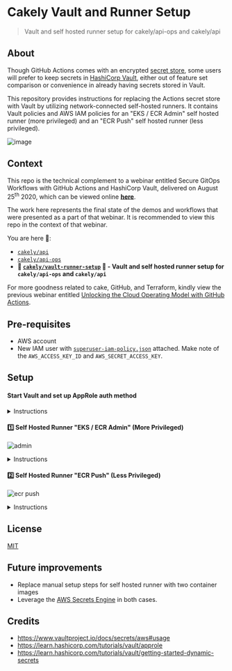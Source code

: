 # Cakely Vault and Runner Setup
> Vault and self hosted runner setup for cakely/api-ops and cakely/api

## About

Though GitHub Actions comes with an encrypted [secret store](https://help.github.com/en/actions/configuring-and-managing-workflows/creating-and-storing-encrypted-secrets), some users will prefer to keep secrets in [HashiCorp Vault](https://www.vaultproject.io/), either out of feature set comparison or convenience in already having secrets stored in Vault.

This repository provides instructions for replacing the Actions secret store with Vault by utilizing network-connected self-hosted runners. It contains Vault policies and AWS IAM policies for an "EKS / ECR Admin" self hosted runner (more privileged) and an "ECR Push" self hosted runner (less privileged).

![image](https://user-images.githubusercontent.com/2993937/90143755-fb805a00-dd4b-11ea-90bf-44a38210373d.png)

## Context

This repo is the technical complement to a webinar entitled Secure GitOps Workflows with GitHub Actions and HashiCorp Vault, delivered on August 25<sup>th</sup> 2020, which can be viewed online [**here**](https://www.hashicorp.com/resources/secure-gitops-workflows-with-github-actions-and-hashicorp-vault).

The work here represents the final state of the demos and workflows that were presented as a part of that webinar. It is recommended to view this repo in the context of that webinar.

You are here 🍰:
* [`cakely/api`](https://github.com/cakely/api)
* [`cakely/api-ops`](https://github.com/cakely/api-ops)
* **🍰 [`cakely/vault-runner-setup`](https://github.com/cakely/vault-runner-setup) 🍰 - Vault and self hosted runner setup for `cakely/api-ops` and `cakely/api`**

For more goodness related to cake, GitHub, and Terraform, kindly view the previous webinar entitled [Unlocking the Cloud Operating Model with GitHub Actions](https://www.hashicorp.com/resources/unlocking-the-cloud-operating-model-with-github-actions/).

## Pre-requisites

- AWS account
- New IAM user with [`superuser-iam-policy.json`](superuser-iam-policy.json) attached. Make note of the `AWS_ACCESS_KEY_ID` and `AWS_SECRET_ACCESS_KEY`.

## Setup

#### Start Vault and set up AppRole auth method

<details><summary>Instructions</summary>

```bash
# Start up vault dev server if not already started
# Note: vault server -dev NOT recommended production
vault server -dev
export VAULT_ADDR='http://127.0.0.1:8200'

# Enable AppRole auth method
vault auth enable approle
```

</details>


#### 1️⃣ Self Hosted Runner "EKS / ECR Admin" (More Privileged)

![admin](https://user-images.githubusercontent.com/2993937/90151776-199e8800-dd55-11ea-9842-a6e6c67bde8b.png)

<details><summary>Instructions</summary>

```bash
############### EKS / ECR Admin ####################

# Generate a Personal Access Token with repo scope for eksctl deploy key, add it to Vaults
# because default mounth is 'kv', the secret path should be 'kv/secret/...'
vault kv put kv/secret/github/eksctlDeployKey pat=$PAT_FOR_DEPLOY_KEY
vault kv put kv/secret/aws access_key=$AWS_ACCESS_KEY_ID secret_key=$AWS_SECRET_ACCESS_KEY

# Create EKS / ECR Admin policy (more privileged)
vault policy write eks-ecr-admin eks-ecr-admin.hcl

# Create EKS / ECR Admin role
vault write auth/approle/role/eks-ecr-admin token_policies="eks-ecr-admin"

# Get RoleID and SecretID for eks-ecr-admin role
vault read auth/approle/role/eks-ecr-admin/role-id
vault write -f auth/approle/role/eks-ecr-admin/secret-id

export ROLE_ID=role-id-from-above
export SECRET_ID=secret-id-from-above

#### Optional: Local test to see if we can read dynamic secrets using the AppRole token
vault write auth/approle/login role_id=$ROLE_ID secret_id=$SECRET_ID
# This creates a temporary federated token
# Read how to use here: https://docs.aws.amazon.com/IAM/latest/UserGuide/id_credentials_temp.html
VAULT_TOKEN=token vault read aws/sts/eks-ecr-admin ttl=30m
```

Now that your `ROLE_ID` and `SECRET_ID` are ready, it's time to add a self hosted runner. 

1. Create a [self hosted runner group for your organization](https://docs.github.com/en/actions/hosting-your-own-runners/managing-access-to-self-hosted-runners-using-groups#creating-a-self-hosted-runner-group-for-an-organization) called EKS / ECR Admin. I made it available to the `cakely/api-ops` repository.
1. Add a [self hosted runner to your organization](https://docs.github.com/en/actions/hosting-your-own-runners/adding-self-hosted-runners#adding-a-self-hosted-runner-to-an-organization). As you go through the prompts of `config.sh`, be sure to add it to the EKS / ECR Admin runner group.
1. Start your self hosted runner with `./run.sh`. I used the very same Terminal tab as I exported `ROLE_ID` and `SECRET_ID` above.

![terminal](https://user-images.githubusercontent.com/2993937/89962097-b952fd80-dc11-11ea-8ad8-9947a06cb6b4.png)

</details>


#### 2️⃣ Self Hosted Runner "ECR Push" (Less Privileged)

![ecr push](https://user-images.githubusercontent.com/2993937/90151984-4fdc0780-dd55-11ea-9b74-02e9724d803d.png)

<details><summary>Instructions</summary>

```bash
############### ECR Push ####################
# Enable AWS secrets engine
vault secrets enable -path=aws aws

# Configure AWS secrets engine with the AWS_ACCESS_KEY_ID and AWS_SECRET_ACCESS_KEY 
# from `superuser-iam-policy.json` user
vault write aws/config/root \
    access_key=$AWS_ACCESS_KEY_ID \
    secret_key=$AWS_SECRET_ACCESS_KEY \
    region=my-region

# Create named Vault role with AWS IAM policy attached
vault write aws/roles/ecr-push \
    credential_type=federation_token \
    policy_document=@ecr-push-iam-policy.json

# Create ECR Push policy
vault policy write ecr-push ecr-push.hcl

# Create new ECR Push AppRole with ECR Push policy attached
vault write auth/approle/role/ecr-push token_policies="ecr-push"

# Get RoleID and SecretID for ecr-push role
vault read auth/approle/role/ecr-push/role-id
vault write -f auth/approle/role/ecr-push/secret-id

export ROLE_ID=role-id-from-above
export SECRET_ID=secret-id-from-above

#### Optional: Local test to see if we can read dynamic secrets using the AppRole token
vault write auth/approle/login role_id=$ROLE_ID secret_id=$SECRET_ID
# This creates a temporary federated token
# Read how to use here: https://docs.aws.amazon.com/IAM/latest/UserGuide/id_credentials_temp.html
VAULT_TOKEN=token vault read aws/sts/ecr-push ttl=30m
```

Now that your `ROLE_ID` and `SECRET_ID` are ready, it's time to add another self hosted runner. 

1. Create a [self hosted runner group for your organization](https://docs.github.com/en/actions/hosting-your-own-runners/managing-access-to-self-hosted-runners-using-groups#creating-a-self-hosted-runner-group-for-an-organization) called ECR Push. I made it available to the `cakely/api-ops` repository.
1. Add a [self hosted runner to your organization](https://docs.github.com/en/actions/hosting-your-own-runners/adding-self-hosted-runners#adding-a-self-hosted-runner-to-an-organization). As you go through the prompts of `config.sh`, be sure to add it to the ECR Push runner group.
1. Start your self hosted runner with `./run.sh`. I used the very same Terminal tab as I exported `ROLE_ID` and `SECRET_ID` above.

![terminal](https://user-images.githubusercontent.com/2993937/89962070-a8a28780-dc11-11ea-86d2-529e969fbc4c.png)

</details>

## License

[MIT](LICENSE)

## Future improvements

- Replace manual setup steps for self hosted runner with two container images
- Leverage the [AWS Secrets Engine](https://www.vaultproject.io/docs/secrets/aws) in both cases.

## Credits

- https://www.vaultproject.io/docs/secrets/aws#usage
- https://learn.hashicorp.com/tutorials/vault/approle
- https://learn.hashicorp.com/tutorials/vault/getting-started-dynamic-secrets
